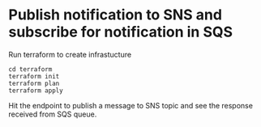 # Publish notification to SNS and subscribe for notification in SQS

Run terraform to create infrastucture

    cd terraform
    terraform init
    terraform plan
    terraform apply
  
Hit the endpoint to publish a message to SNS topic and see the response received from SQS queue.
